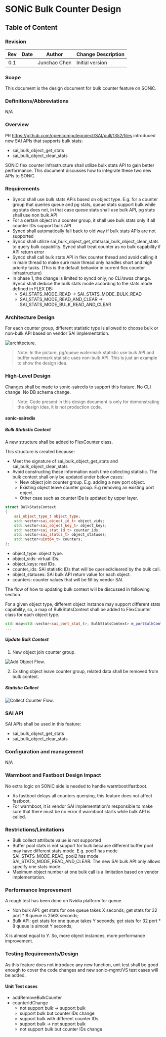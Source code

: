 # SONiC Bulk Counter Design #

## Table of Content

### Revision

 | Rev |     Date    |       Author       | Change Description                |
 |:---:|:-----------:|:------------------:|-----------------------------------|
 | 0.1 |             |      Junchao Chen  | Initial version                   |

### Scope

This document is the design document for bulk counter feature on SONiC.

### Definitions/Abbreviations

N/A

### Overview

PR https://github.com/opencomputeproject/SAI/pull/1352/files introduced new SAI APIs that supports bulk stats:

- sai_bulk_object_get_stats
- sai_bulk_object_clear_stats

SONiC flex counter infrastructure shall utilize bulk stats API to gain better performance. This document discusses how to integrate these two new APIs to SONiC.

### Requirements

- Syncd shall use bulk stats APIs based on object type. E.g. for a counter group that queries queue and pg stats, queue stats support bulk while pg stats does not, in that case queue stats shall use bulk API, pg stats shall use non bulk API
- For a certain object in a counter group, it shall use bulk stats only if all counter IDs support bulk API
- Syncd shall automatically fall back to old way if bulk stats APIs are not supported
- Syncd shall utilize sai_bulk_object_get_stats/sai_bulk_object_clear_stats to query bulk capability. Syncd shall treat counter as no bulk capability if API return error
- Syncd shall call bulk stats API in flex counter thread and avoid calling it in main thread to make sure main thread only handles short and high priority tasks. (This is the default behavior in current flex counter infrastructure)
- In phase 1, the change is limited to syncd only, no CLI/swss change. Syncd shall deduce the bulk stats mode according to the stats mode defined in FLEX DB:
  - SAI_STATS_MODE_READ -> SAI_STATS_MODE_BULK_READ
  - SAI_STATS_MODE_READ_AND_CLEAR -> SAI_STATS_MODE_BULK_READ_AND_CLEAR

### Architecture Design

For each counter group, different statistic type is allowed to choose bulk or non-bulk API based on vendor SAI implementation.

![architecture](/doc/bulk_counter/bulk_counter.svg).

> Note: In the picture, pg/queue watermark statistic use bulk API and buffer watermark statistic uses non-bulk API. This is just an example to show the design idea.

### High-Level Design

Changes shall be made to sonic-sairedis to support this feature. No CLI change. No DB schema change.

> Note: Code present in this design document is only for demonstrating the design idea, it is not production code.

#### sonic-sairedis

##### Bulk Statistic Context

A new structure shall be added to FlexCounter class.

This structure is created because:

- Meet the signature of sai_bulk_object_get_stats and sai_bulk_object_clear_stats
- Avoid constructing these information each time collecting statistic. The bulk context shall only be updated under below cases:
  - New object join counter group. E.g. adding a new port object.
  - Existing object leave counter group. E.g removing an existing port object.
  - Other case such as counter IDs is updated by upper layer.

```cpp
struct BulkStatsContext
{
    sai_object_type_t object_type;
    std::vector<sai_object_id_t> object_vids;
    std::vector<sai_object_key_t> object_keys;
    std::vector<sai_stat_id_t> counter_ids;
    std::vector<sai_status_t> object_statuses;
    std::vector<uint64_t> counters;
};
```
- object_type: object type.
- object_vids: virtual IDs.
- object_keys: real IDs.
- counter_ids: SAI statistic IDs that will be queried/cleared by the bulk call.
- object_statuses: SAI bulk API return value for each object.
- counters: counter values that will be fill by vendor SAI.

The flow of how to updating bulk context will be discussed in following section.

For a given object type, different object instance may support different stats capability, so, a map of BulkStatsContext shall be added to FlexCounter class for each object type.

```cpp
std::map<std::vector<sai_port_stat_t>, BulkStatsContext> m_portBulkContexts;
...

```

##### Update Bulk Context

1. New object join counter group.

![Add Object Flow](/doc/bulk_counter/object_join_counter_group.svg).

2. Existing object leave counter group, related data shall be removed from bulk context.

##### Statistic Collect

![Collect Counter Flow](/doc/bulk_counter/counter_collect.svg).

### SAI API

SAI APIs shall be used in this feature:

- sai_bulk_object_get_stats
- sai_bulk_object_clear_stats

### Configuration and management

N/A

### Warmboot and Fastboot Design Impact

No extra logic on SONiC side is needed to handle warmboot/fastboot.

- As fastboot delays all counters querying, this feature does not affect fastboot.
- For warmboot, it is vendor SAI implementation's responsible to make sure that there must be no error if warmboot starts while bulk API is called.

### Restrictions/Limitations

- Bulk collect attribute value is not supported
- Buffer pool stats is not support for bulk because different buffer pool may have different stats mode. E.g. pool1 has mode SAI_STATS_MODE_READ, pool2 has mode SAI_STATS_MODE_READ_AND_CLEAR. The new SAI bulk API only allows specify one stats mode.
- Maximum object number at one bulk call is a limitation based on vendor implementation.

### Performance Improvement

A rough test has been done on Nvidia platform for queue.

- Non bulk API: get stats for one queue takes X seconds; get stats for 32 port * 8 queue is 256X seconds;
- Bulk API: get stats for one queue takes Y seconds; get stats for 32 port * 8 queue is almost Y seconds;

X is almost equal to Y. So, more object instances, more performance improvement.

### Testing Requirements/Design

As this feature does not introduce any new function, unit test shall be good enough to cover the code changes and new sonic-mgmt/VS test cases will be added.

#### Unit Test cases

- addRemoveBulkCounter
- counterIdChange
  - not support bulk -> support bulk
  - support bulk but counter IDs change
  - support bulk with different counter IDs
  - support bulk -> not support bulk
  - not support bulk but counter IDs change
